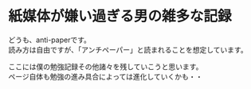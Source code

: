 # 紙媒体が嫌い過ぎる男の雑多な記録

どうも、anti-paperです。  
読み方は自由ですが、「アンチペーパー」と読まれることを想定しています。

ここには僕の勉強記録その他諸々を残していこうと思います。  
ページ自体も勉強の進み具合によっては進化していくかも・・